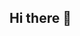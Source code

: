 ## Hi there 👋

<!--# 👋 Hi there, I'm Alexa M. Jean!

🎓 **Marketing Strategist | Product Management Enthusiast | Data-Driven Storyteller**

Welcome to my GitHub! I’m passionate about bridging the gap between data and strategy to create powerful digital experiences. Currently pursuing my **Bachelor of Business Administration in Marketing** with a Strategy Concentration at Georgia State University (Graduating Summer 2025).

---

## 🔧 Skills & Tools
- **Data & Analytics**: Power BI, SQL, Python, Adobe Analytics, Excel
- **Business Tools**: Microsoft Power Platform, IBM Enterprise Design Thinking
- **Creative Tools**: Adobe Premiere, Canva
- **Languages**: English | Spanish

---

## 💼 Professional Experience

### 🏢 **Renesas Electronics**  
*Product Management Intern (Remote)*  
**Oct 2023 – Dec 2024**  
- Managed and analyzed **60,000+ product queries**, using Excel and Power BI to create dynamic reports for leadership.
- Streamlined B2B product shipment processes, optimizing the product lifecycle and improving fulfillment efficiency by **100%**.

---

### 🏢 **Protiviti**  
*Technology Consulting Intern (Atlanta, GA)*  
**May 2024 – July 2024**  
- Supported **project management**, budget tracking ($200k–$250k monthly), and client relations.
- Attended workshops brainstorming technology solutions, contributing to **innovative program development**.
- Hosted **business dinners** (10-40 attendees), fostering client relationships and earning a **full-time offer**.

---

### 🏢 **Genuine Parts Company**  
*Digital Merchandise Intern (Atlanta, GA)*  
**May 2023 – Aug 2023**  
- Spearheaded optimizations in the **Lamps category**, increasing add-to-cart rates by **35%**.
- Led **Premiere Experience** project, boosting customer satisfaction on NAPA Online by **50%**.

---

### 🏢 **Alexa Jean L.L.C.**  
*Founder (Atlanta, GA)*  
**Aug 2022 – May 2023**  
- Grew clients’ social media presence by **42%**, increasing engagement by **50%**.
- Directed high-quality content production for podcasts and social media using **OBS** and **RODE** mics.

---

### 🏢 **PwC**  
*Non-Profit Consulting Extern (Remote)*  
**Sept 2022 – Nov 2022**  
- Analyzed 10 nonprofits’ metrics to **identify growth opportunities** and deliver **strategy-driven presentations**.

---

## 🏆 Leadership & Development
- **ITSMF Leaders Student Mentorship** | Nov 2023 - Present  
  Preparing for a career in tech leadership through mentorship.
- **Women in Technology** | Aug 2022 - Present  
  Building a network of women leaders in tech.
- **Women's Atlanta Foundation Volunteer** | June 2022 - Present  
  Supported fundraising events raising over **$1,000,000**.
- **Jesus Nation USA Volunteer** | May 2019 - Present  
  Providing food and community support for **300+ people** in Atlanta.

---

## 📈 GitHub Stats  
![Alexa's GitHub stats](https://github-readme-stats.vercel.app/api?username=alexajean&show_icons=true&theme=radical)

---

## 📫 Let’s Connect!
- ✉️ Email: alexajean100@gmail.com  
- 🌐 LinkedIn: [www.linkedin.com/in/alexajean](https://www.linkedin.com/in/alexajean)

